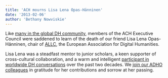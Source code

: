 ```yaml
---
title: 'ACH mourns Lisa Lena Opas-Hänninen'
date: '2013-02-06'
author: 'Bethany Nowviskie'
---
```

Like [many in the global DH community](http://www.allc.org/about/people/memorials/lisa-lena-opas-h%C3%A4nninens-memorial), members of the ACH Executive Council were saddened to learn of the death of our friend Lisa Lena Opas-Hänninen, chair of [ALLC](http://www.allc.org/), the European Association for Digital Humanities.  

Lisa Lena was a steadfast mentor to junior scholars, a keen supporter of cross-cultural collaboration, and a warm and intelligent [participant in worldwide DH conversations](http://www.jadh.org/obituary) over the past two decades. We [join our ADHO colleagues](http://adho.org/announcements/2013/obituary-prof-lisa-lena-opas-h%C3%A4nninen-chair-allc-european-association-digital) in gratitude for her contributions and sorrow at her passing.